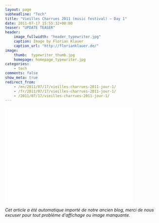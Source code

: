```yaml
---
layout: page
subheadline: "Tech"
title: "Vieilles Charrues 2011 (music festival) – Day 1"
date: 2011-07-17 15:55:32+00:00
teaser: "UPDATE TEASER"
header:
    image_fullwidth: "header_typewriter.jpg"
    caption: Image by Florian Klauer
    caption_url: "http://florianklauer.de/"
image:
    thumb:  typewriter_thumb.jpg
    homepage: homepage_typewriter.jpg
categories:
    - tech
comments: false
show_meta: true
redirect_from:
    - /en/2011/07/17/vieilles-charrues-2011-jour-1/
    - /fr/2011/07/17/vieilles-charrues-2011-jour-1/
    - /2011/07/17/vieilles-charrues-2011-jour-1/
---
```

<div class="flex-video">
    <iframe width="420" height="315" src="//www.youtube.com/embed/H-7A3Ol_q64" frameborder="0" allowfullscreen></iframe>
</div>

_Cet article a été automatique importé de notre ancien blog, merci de nous excuser pour tout problème d'affichage ou image manquante._

